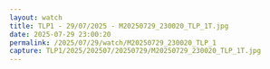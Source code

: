 ```yaml
---
layout: watch
title: TLP1 - 29/07/2025 - M20250729_230020_TLP_1T.jpg
date: 2025-07-29 23:00:20
permalink: /2025/07/29/watch/M20250729_230020_TLP_1
capture: TLP1/2025/202507/20250729/M20250729_230020_TLP_1T.jpg
---
```

